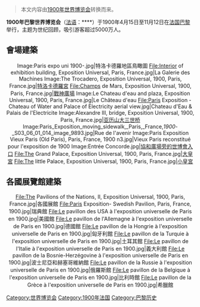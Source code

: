 > 本文内容由[1900年世界博览会](https://zh.wikipedia.org/wiki/1900年世界博览会)转换而来。


**1900年巴黎世界博览会**（[法语](../Page/法语.md "wikilink")：****）于1900年4月15日至11月12日在[法国](https://zh.wikipedia.org/wiki/法国 "wikilink")[巴黎](../Page/巴黎.md "wikilink")举行，主题为世纪回顾，吸引游客超过5000万人。

## 會場建築

<center>

Image:Paris expo uni 1900-.jpg|特洛卡德羅地區鳥瞰圖 <File:Interior> of exhibition building, Exposition Universal, Paris, France.jpg|La Galerie des Machines Image:The Trocadero, Exposition Universal, 1900, Paris, France.jpg|[特洛卡德羅宮](https://zh.wikipedia.org/wiki/特洛卡德羅宮 "wikilink") <File:Champs> de Mars, Exposition Universal, 1900, Paris, France.jpg|[戰神廣場](https://zh.wikipedia.org/wiki/戰神廣場_\(巴黎\) "wikilink") Image:Le Chateau d'eau and plaza, Exposition Universal, 1900, Paris, France.jpg|Le Château d'eau <File:Paris> Exposition - Chateau of Water and Palace of Electricity aerial view.jpg|Chateau d'Eau & Palais de l'Electricite Image:Alexandre III, bridge, Exposition Universal, 1900, Paris, France.jpg|[亚历山大三世桥](../Page/亚历山大三世桥.md "wikilink") Image:Paris_Exposition_moving_sidewalk,_Paris,_France,_1900_-_S03_06_01_014_image_9893.jpg|Rue de l'avenir Image:Paris Exposition Vieux Paris (Old Paris), Paris, France, 1900 n3.jpg|Vieux Paris reconstitué pour l'exposition de 1900 Image:Entrée Concorde.jpg|[協和廣場旁的世博會入口](https://zh.wikipedia.org/wiki/協和廣場 "wikilink") <File:The> Grand Palace, Exposition Universal, 1900, Paris, France.jpg|[大皇宮](https://zh.wikipedia.org/wiki/大皇宮 "wikilink") <File:The> little Palace, Exposition Universal, 1900, Paris, France.jpg|[小皇宮](../Page/小皇宮.md "wikilink")

</center>

## 各國展覽館建築

<center>

<File:The> Pavilions of the Nations, II, Exposition Universal, 1900, Paris, France.jpg|各國展館 <File:Paris> Exposition- Swedish Pavilion, Paris, France, 1900.jpg|瑞典館 <File:Le> pavillon des USA à l'exposition universelle de Paris en 1900.jpg|美國館 <File:Le> pavillon de l'Allemagne à l'exposition universelle de Paris en 1900.jpg|德國館 <File:Le> pavillon de la Hongrie à l'exposition universelle de Paris en 1900.jpg|匈牙利館 <File:Le> pavillon de la Turquie à l'exposition universelle de Paris en 1900.jpg|土耳其館 <File:Le> pavillon de l'Italie à l'exposition universelle de Paris en 1900.jpg|義大利館 <File:Le> pavillon de la Bosnie-Herzégovine à l'exposition universelle de Paris en 1900.jpg|波士尼亞和赫塞哥維納館 <File:Le> pavillon de la Russie à l'exposition universelle de Paris en 1900.jpg|俄羅斯館 <File:Le> pavillon de la Belgique à l'exposition universelle de Paris en 1900.jpg|比利時館 <File:Le> pavillon de la Grèce à l'exposition universelle de Paris en 1900.jpg|希臘館

</center>

[Category:世界博览会](https://zh.wikipedia.org/wiki/Category:世界博览会 "wikilink") [Category:1900年法国](https://zh.wikipedia.org/wiki/Category:1900年法国 "wikilink") [Category:巴黎历史](https://zh.wikipedia.org/wiki/Category:巴黎历史 "wikilink")
